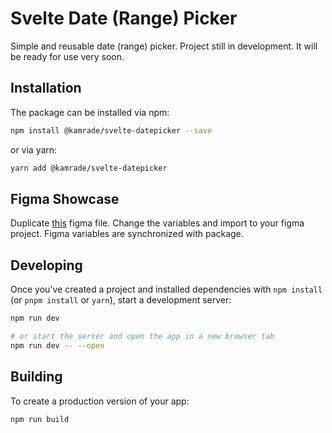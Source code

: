 # Svelte Date (Range) Picker

Simple and reusable date (range) picker. Project still in development.
It will be ready for use very soon.

## Installation

The package can be installed via npm:

```bash
npm install @kamrade/svelte-datepicker --save
```

or via yarn:

```bash
yarn add @kamrade/svelte-datepicker
```

## Figma Showcase

Duplicate [this](https://www.figma.com/file/4uDj3R8A2r9vXdIlkkveXl/Calendar?type=design&node-id=4%3A246&mode=design&t=vOZH9iLHEahf1MgX-1)
figma file. Change the variables and import to your figma project. Figma variables are synchronized with package.

## Developing

Once you've created a project and installed dependencies with `npm install` (or `pnpm install` or `yarn`), start a development server:

```bash
npm run dev

# or start the server and open the app in a new browser tab
npm run dev -- --open
```

## Building

To create a production version of your app:

```bash
npm run build
```